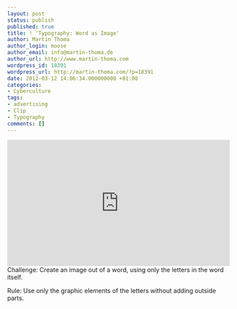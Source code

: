 ```yaml
---
layout: post
status: publish
published: true
title: ! 'Typography: Word as Image'
author: Martin Thoma
author_login: moose
author_email: info@martin-thoma.de
author_url: http://www.martin-thoma.com
wordpress_id: 18391
wordpress_url: http://martin-thoma.com/?p=18391
date: 2012-03-12 14:06:34.000000000 +01:00
categories:
- Cyberculture
tags:
- advertising
- Clip
- Typography
comments: []
---
```

<iframe width="512" height="290" src="http://www.youtube.com/embed/J59n8FsoRLE" frameborder="0" allowfullscreen></iframe>
Challenge: Create an image out of a word, using only the letters in the word itself.

Rule: Use only the graphic elements of the letters without adding outside parts.
